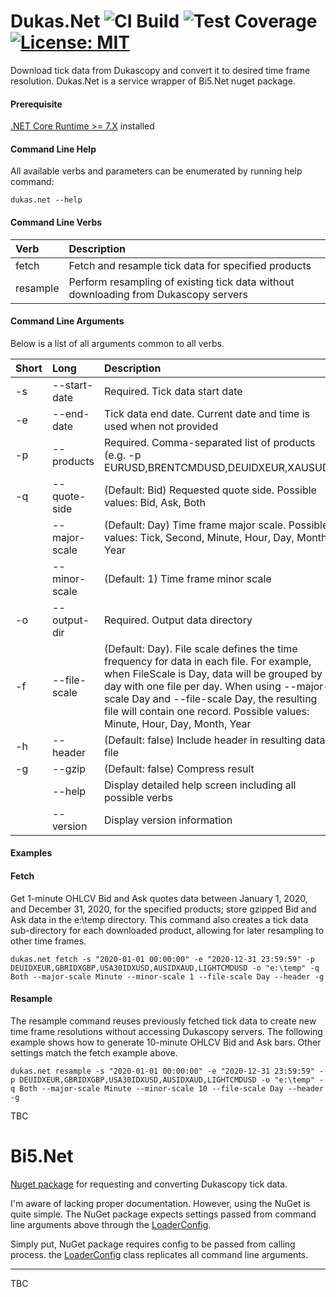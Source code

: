 # Dukas.Net  ![CI Build](https://github.com/tomas-rampas/Dukas.Net/actions/workflows/ci-code.yml/badge.svg) ![Test Coverage](https://img.shields.io/endpoint?url=https://gist.githubusercontent.com/tomas-rampas/240a53fad3b4d85a4f79ab772e84cb6a/raw/code-coverage.json) [![License: MIT](https://img.shields.io/badge/License-MIT-yellow.svg)](https://opensource.org/licenses/MIT)
Download tick data from Dukascopy and convert it to desired time frame resolution. Dukas.Net is a service wrapper of Bi5.Net nuget package.

#### Prerequisite
[.NET Core Runtime >= 7.X](https://dotnet.microsoft.com/en-us/download/dotnet) installed

#### Command Line Help

All available verbs and parameters can be enumerated by running help command: 

```
dukas.net --help
```

#### Command Line Verbs
|Verb | Description |
|:---|:---|
|fetch|Fetch and resample tick data for specified products|
|resample|Perform resampling of existing tick data without downloading from Dukascopy servers|

#### Command Line Arguments
Below is a list of all arguments common to all verbs. 

|Short | Long | Description                                                                                                                                                                                                                                                                                                                                                                  |
|:---|:---|:-----------------------------------------------------------------------------------------------------------------------------------------------------------------------------------------------------------------------------------------------------------------------------------------------------------------------------------------------------------------------------|
|-s|--start-date| Required. Tick data start date                                                                                                                                                                                                                                                                                                                                               |
|-e|--end-date| Tick data end date. Current date and time is used when not provided                                                                                                                                                                                                                                                                                                     |
|-p|--products| Required. Comma-separated list of products (e.g. -p EURUSD,BRENTCMDUSD,DEUIDXEUR,XAUSUD)                                                                                                                                                                                                                                                                |
|-q|--quote-side| (Default: Bid) Requested quote side. Possible values: Bid, Ask, Both                                                                                                                                                                                                                                                                                                         |
| |--major-scale| (Default: Day) Time frame major scale. Possible values: Tick, Second, Minute, Hour, Day, Month, Year                                                                                                                                                                                                                                                                        |
| |--minor-scale| (Default: 1) Time frame minor scale                                                                                                                                                                                                                                                                                                                                          |
|-o|--output-dir| Required. Output data directory                                                                                                                                                                                                                                                                                                                                              |
|-f|--file-scale| (Default: Day). File scale defines the time frequency for data in each file. For example, when FileScale is Day, data will be grouped by day with one file per day. When using --major-scale Day and --file-scale Day, the resulting file will contain one record. Possible values: Minute, Hour, Day, Month, Year |
|-h|--header| (Default: false) Include header in resulting data file                                                                                                                                                                                                                                                                                                                       |
|-g|--gzip| (Default: false) Compress result                                                                                                                                                                                                                                                                                                                                             |
| |--help| Display detailed help screen including all possible verbs                                                                                                                                                                                                                                                                                                                   |
| |--version| Display version information                                                                                                                                                                                                                                                                                                                                                 |

#### Examples

#### Fetch
Get 1-minute OHLCV Bid and Ask quotes data between January 1, 2020, and December 31, 2020, for the specified products; store gzipped Bid and Ask data in the e:\temp directory. 
This command also creates a tick data sub-directory for each downloaded product, allowing for later resampling to other time frames.
```
dukas.net fetch -s "2020-01-01 00:00:00" -e "2020-12-31 23:59:59" -p DEUIDXEUR,GBRIDXGBP,USA30IDXUSD,AUSIDXAUD,LIGHTCMDUSD -o "e:\temp" -q Both --major-scale Minute --minor-scale 1 --file-scale Day --header -g
```
#### Resample
The resample command reuses previously fetched tick data to create new time frame resolutions without accessing Dukascopy servers. The following example shows how to generate 10-minute OHLCV Bid and Ask bars. Other settings match the fetch example above.
```
dukas.net resample -s "2020-01-01 00:00:00" -e "2020-12-31 23:59:59" -p DEUIDXEUR,GBRIDXGBP,USA30IDXUSD,AUSIDXAUD,LIGHTCMDUSD -o "e:\temp" -q Both --major-scale Minute --minor-scale 10 --file-scale Day --header -g
```

TBC

# Bi5.Net
[Nuget package](https://www.nuget.org/packages/Bi5.Net/) for requesting and converting Dukascopy tick data. 

I'm aware of lacking proper documentation. However, using the NuGet is quite simple. The NuGet package expects settings passed from command line arguments above through the [LoaderConfig](https://github.com/tomas-rampas/Dukas.Net/blob/main/Bi5.Net/Models/LoaderConfig.cs).

Simply put, NuGet package requires config to be passed from calling process. the [LoaderConfig](https://github.com/tomas-rampas/Dukas.Net/blob/main/Bi5.Net/Models/LoaderConfig.cs) class replicates all command line arguments.

-----------------------------
TBC
